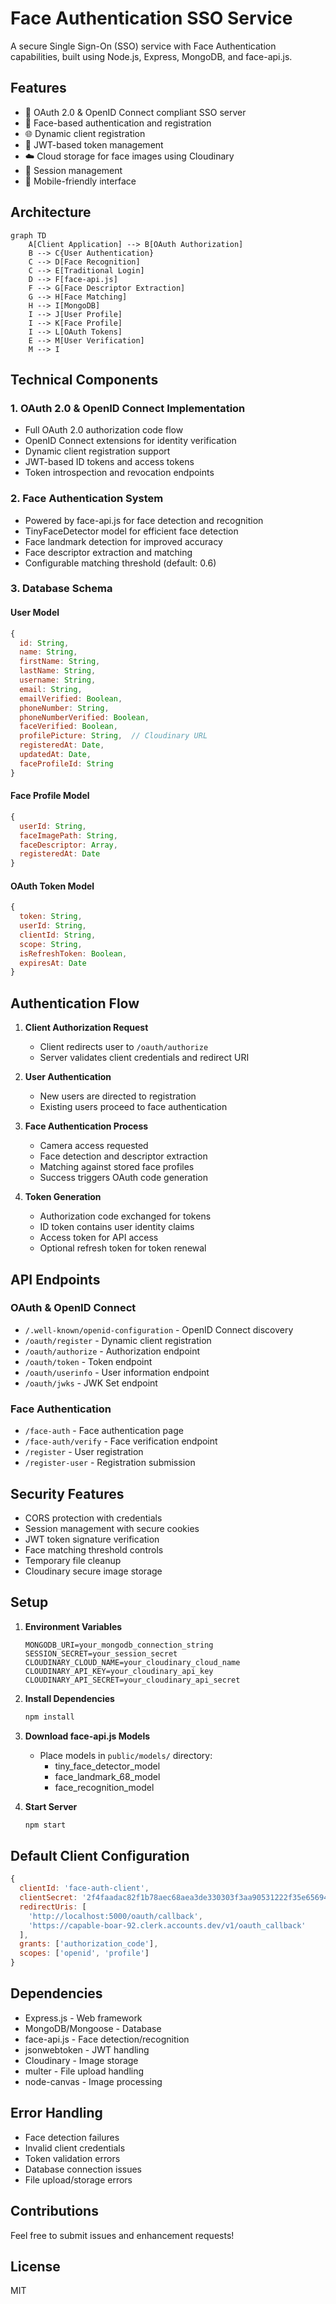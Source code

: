 # Face Authentication SSO Service

A secure Single Sign-On (SSO) service with Face Authentication capabilities, built using Node.js, Express, MongoDB, and face-api.js.

## Features

- 🔐 OAuth 2.0 & OpenID Connect compliant SSO server
- 👤 Face-based authentication and registration 
- 🌐 Dynamic client registration
- 🔑 JWT-based token management
- ☁️ Cloud storage for face images using Cloudinary
- 🔄 Session management
- 📱 Mobile-friendly interface

## Architecture

```mermaid
graph TD
    A[Client Application] --> B[OAuth Authorization]
    B --> C{User Authentication}
    C --> D[Face Recognition]
    C --> E[Traditional Login]
    D --> F[face-api.js]
    F --> G[Face Descriptor Extraction]
    G --> H[Face Matching]
    H --> I[MongoDB]
    I --> J[User Profile]
    I --> K[Face Profile]
    I --> L[OAuth Tokens]
    E --> M[User Verification]
    M --> I
```

## Technical Components

### 1. OAuth 2.0 & OpenID Connect Implementation
- Full OAuth 2.0 authorization code flow
- OpenID Connect extensions for identity verification
- Dynamic client registration support
- JWT-based ID tokens and access tokens
- Token introspection and revocation endpoints

### 2. Face Authentication System
- Powered by face-api.js for face detection and recognition
- TinyFaceDetector model for efficient face detection
- Face landmark detection for improved accuracy
- Face descriptor extraction and matching
- Configurable matching threshold (default: 0.6)

### 3. Database Schema

#### User Model
```javascript
{
  id: String,
  name: String,
  firstName: String,
  lastName: String,
  username: String,
  email: String,
  emailVerified: Boolean,
  phoneNumber: String,
  phoneNumberVerified: Boolean,
  faceVerified: Boolean,
  profilePicture: String,  // Cloudinary URL
  registeredAt: Date,
  updatedAt: Date,
  faceProfileId: String
}
```

#### Face Profile Model
```javascript
{
  userId: String,
  faceImagePath: String,
  faceDescriptor: Array,
  registeredAt: Date
}
```

#### OAuth Token Model
```javascript
{
  token: String,
  userId: String,
  clientId: String,
  scope: String,
  isRefreshToken: Boolean,
  expiresAt: Date
}
```

## Authentication Flow

1. **Client Authorization Request**
   - Client redirects user to `/oauth/authorize`
   - Server validates client credentials and redirect URI

2. **User Authentication**
   - New users are directed to registration
   - Existing users proceed to face authentication

3. **Face Authentication Process**
   - Camera access requested
   - Face detection and descriptor extraction
   - Matching against stored face profiles
   - Success triggers OAuth code generation

4. **Token Generation**
   - Authorization code exchanged for tokens
   - ID token contains user identity claims
   - Access token for API access
   - Optional refresh token for token renewal

## API Endpoints

### OAuth & OpenID Connect
- `/.well-known/openid-configuration` - OpenID Connect discovery
- `/oauth/register` - Dynamic client registration
- `/oauth/authorize` - Authorization endpoint
- `/oauth/token` - Token endpoint
- `/oauth/userinfo` - User information endpoint
- `/oauth/jwks` - JWK Set endpoint

### Face Authentication
- `/face-auth` - Face authentication page
- `/face-auth/verify` - Face verification endpoint
- `/register` - User registration
- `/register-user` - Registration submission

## Security Features

- CORS protection with credentials
- Session management with secure cookies
- JWT token signature verification
- Face matching threshold controls
- Temporary file cleanup
- Cloudinary secure image storage

## Setup

1. **Environment Variables**
   ```
   MONGODB_URI=your_mongodb_connection_string
   SESSION_SECRET=your_session_secret
   CLOUDINARY_CLOUD_NAME=your_cloudinary_cloud_name
   CLOUDINARY_API_KEY=your_cloudinary_api_key
   CLOUDINARY_API_SECRET=your_cloudinary_api_secret
   ```

2. **Install Dependencies**
   ```bash
   npm install
   ```

3. **Download face-api.js Models**
   - Place models in `public/models/` directory:
     - tiny_face_detector_model
     - face_landmark_68_model
     - face_recognition_model

4. **Start Server**
   ```bash
   npm start
   ```

## Default Client Configuration

```javascript
{
  clientId: 'face-auth-client',
  clientSecret: '2f4faadac82f1b78aec68aea3de330303f3aa90531222f35e656943e581aa118',
  redirectUris: [
    'http://localhost:5000/oauth/callback',
    'https://capable-boar-92.clerk.accounts.dev/v1/oauth_callback'
  ],
  grants: ['authorization_code'],
  scopes: ['openid', 'profile']
}
```

## Dependencies

- Express.js - Web framework
- MongoDB/Mongoose - Database
- face-api.js - Face detection/recognition
- jsonwebtoken - JWT handling
- Cloudinary - Image storage
- multer - File upload handling
- node-canvas - Image processing

## Error Handling

- Face detection failures
- Invalid client credentials
- Token validation errors
- Database connection issues
- File upload/storage errors

## Contributions

Feel free to submit issues and enhancement requests!

## License

MIT